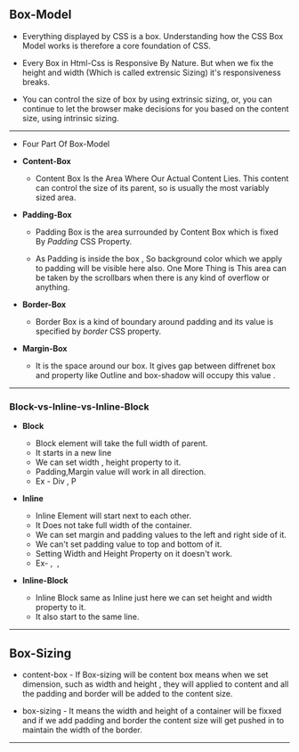 ## Box-Model

- Everything displayed by CSS is a box. Understanding how the CSS Box Model works is therefore a core foundation of CSS.

- Every Box in Html-Css is Responsive By Nature. But when we fix the height and width (Which is called extrensic Sizing) it's responsiveness breaks.

- You can control the size of box by using extrinsic sizing, or, you can continue to let the browser make decisions for you based on the content size, using intrinsic sizing.

---

- Four Part Of Box-Model

- **Content-Box**

  - Content Box Is the Area Where Our Actual Content Lies. This content can control the size of its parent, so is usually the most variably sized area.

- **Padding-Box**

  - Padding Box is the area surrounded by Content Box which is fixed By _Padding_ CSS Property.

  - As Padding is inside the box , So background color which we apply to padding will be visible here also. One More Thing is This area can be taken by the scrollbars when there is any kind of overflow or anything.

- **Border-Box**

  - Border Box is a kind of boundary around padding and its value is specified by _border_ CSS property.

- **Margin-Box**

  - It is the space around our box. It gives gap between diffrenet box and property like Outline and box-shadow will occupy this value .

---

### Block-vs-Inline-vs-Inline-Block

- **Block**

  - Block element will take the full width of parent.
  - It starts in a new line
  - We can set width , height property to it.
  - Padding,Margin value will work in all direction.
  - Ex - Div , P

- **Inline**

  - Inline Element will start next to each other.
  - It Does not take full width of the container.
  - We can set margin and padding values to the left and right side of it.
  - We can't set padding value to top and bottom of it.
  - Setting Width and Height Property on it doesn't work.
  - Ex- <span></span> , <img/> , <a></a>

- **Inline-Block**

  - Inline Block same as Inline just here we can set height and width property to it.
  - It also start to the same line.

---

## Box-Sizing

- content-box - If Box-sizing will be content box means when we set dimension, such as width and height , they will applied to content and all the padding and border will be added to the content size.

- box-sizing - It means the width and height of a container will be fixxed and if we add padding and border the content size will get pushed in to maintain the width of the border.

---
